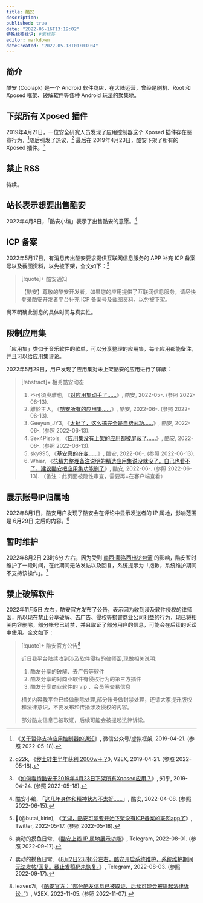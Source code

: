 ```yaml
---
title: 酷安
description:
published: true
date: "2022-06-16T13:19:02"
特殊标签标记: #无标签
editor: markdown
dateCreated: "2022-05-18T01:03:04"
---
```


## 简介

酷安 (Coolapk) 是一个 Android 软件商店，在大陆运营，曾经是刷机、Root 和 Xposed 框架、破解软件等各种 Android 玩法的聚集地。

## 下架所有 Xposed 插件

2019年4月21日，一位安全研究人员发现了应用控制器这个 Xposed 插件存在恶意行为，[^VLtf0]随后引发了热议，[^557351]
最后在 2019年4月23日，酷安下架了所有的 Xposed 插件。[^14427]

[^VLtf0]: 《[关于暂停支持应用控制器的通知](http://archiveiya74codqgiixo33q62qlrqtkgmcitqx5u2oeqnmn5bpcbiyd.onion/dN6TJ "https://mp.weixin.qq.com/s/RHNXuu60b4mb_tVLtf0GXQ")》, 微信公众号/虚拟框架, 2019-04-21. (参照 2022-05-18).

[^557351]: g22k, 《[秽土转生半年获利 2000w＋？](https://web.archive.org/web/20220517173145/https://www.v2ex.com/t/557351)》, V2EX, 2019-04-21. (参照 2022-05-18).

[^14427]: 《[如何看待酷安于2019年4月23日下架所有Xposed应用？](https://web.archive.org/web/20220517173321/https://www.zhihu.com/question/321442749)》, 知乎, 2019-04-24. (参照 2022-05-18).

## 禁止 RSS

待续。

## 站长表示想要出售酷安

2022年4月8日，「酷安小编」表示了出售酷安的意愿。[^34919831]

[^34919831]: 酷安小编, 「[这几年身体和精神状态不太好……](https://archive.ph/Ymh6s "https://www.coolapk1s.com/feed/34919831")」, 酷安, 2022-04-08. (参照 2022-06-15).

## ICP 备案

2022年5月17日，有消息传出酷安要求提供互联网信息服务的 APP 补充 ICP 备案号以及截图资料，以免被下架，全文如下：[^51719]

[^51719]: 🦒(@butai_kirin), 《[芜湖，酷安可能要开始下架没有ICP备案的联网app了](https://web.archive.org/web/20220517165143/https://twitter.com/butai_kirin/status/1526491408517197826)》, Twitter, 2022-05-17. (参照 2022-05-18).

> [!quote]+ 酷安通知
>
> 【酷安】尊敬的酷安开发者，如果您的应用提供了互联网信息服务，请尽快登录酷安开发者平台补充 ICP 备案号及截图资料，以免被下架。

尚不明确此消息的具体时间与真实性。

## 限制应用集

「应用集」类似于音乐软件的歌单，可以分享整理的应用集，每个应用都能备注，并且可以给应用集评论。

2022年5月29日，用户发现了应用集对未上架酷安的应用进行了屏蔽：

> [!abstract]+ 相关酷安动态
>
> 1.  不可須臾離也, 《[对应用集动手了……](https://archive.ph/Gltra "https://www.coolapk1s.com/feed/36264490")》, 酷安, 2022-05-. (参照 2022-06-13).
> 2.  離於主人, 《[酷安所有的应用集……](https://archive.ph/737RU "https://www.coolapk1s.com/feed/36359626")》, 酷安, 2022-06-. (参照 2022-06-13).
> 3.  Geeyun_JY3, 《[太扯了，这么搞完全是自费武功……](https://archive.ph/61sRd "https://www.coolapk1s.com/feed/36338999")》, 酷安, 2022-06-. (参照 2022-06-13).
> 4.  Sex4Pistols, 《[应用集没有上架的应用都被屏蔽了……](https://archive.ph/86MSB "https://www.coolapk1s.com/feed/36348746")》, 酷安, 2022-06-. (参照 2022-06-13).
> 5.  sky995, 《[基安真的在变……](https://archive.ph/LyMuD "https://www.coolapk1s.com/feed/36654574")》, 酷安, 2022-06-. (参照 2022-06-13).
> 6.  Whiar, 《[花精力整理备注说明的精选应用集说没就没了，自己也看不了，建议酷安把应用集功能删了](https://www.coolapk.com/feed/36285885)》, 酷安, 2022-06-. (参照 2022-06-13). （备注：此页面被隐性审查，需要再=在客户端查看）

## 展示账号IP归属地

2022年8月1日，酷安用户发现了酷安会在评论中显示发送者的 IP 属地，影响范围是 6月29日 之后的内容。[^2686]

[^2686]: 卖动的摸鱼日常, 《[酷安上线 IP 属地展示功能](https://web.archive.org/web/20220917070457/https://t.me/s/MaiTungTM_Notes/2686)》, Telegram, 2022-08-01. (参照 2022-09-17).

## 暂时维护

2022年8月2日 23时6分 左右，因为受到 [南西·裴洛西出访台湾][] 的影响，酷安暂时维护了一段时间，在此期间无法发帖以及回复，系统提示为「抱歉，系统维护期间不支持该操作」。[^2716]

[南西·裴洛西出访台湾]: https://zh.wikipedia.org/wiki/2022年南西·裴洛西訪問台灣

[^2716]: 卖动的摸鱼日常, 《[8月2日23时6分左右，酷安开启系统维护，系统维护期间无法发帖/回复。截止发稿仍未恢复。](https://web.archive.org/web/20220917072630/https://t.me/s/MaiTungTM_Notes/2716)》, Telegram, 2022-08-03. (参照 2022-09-17).

## 禁止破解软件

2022年11月5日 左右，酷安官方发布了公告，表示因为收到涉及软件侵权的律师函，所以现在禁止分享破解、去广告、侵权等损害商业公司利益的行为，现已将相关内容删除，部分帐号已封禁，并且取证了部分用户的信息，可能会在后续的诉讼中使用。全文如下：

> [!quote]+ 酷安官方公告[^892874]
>
> 近日我平台陆续收到涉及软件侵权的律师函,现做相关说明:
>
> 1.  酷友分享的破解、去广告等软件
> 2.  酷友分享的对商业软件有侵权行为的第三方插件
> 3.  酷友分享商业软件的 vip 、会员等交易信息
>
> 相关内容我平台已经做删除处理,部分账号做封禁处理，还请大家提升版权和法律意识，不要发布和传播涉及侵权的内容。
>
> 部分酷友信息已被取证，后续可能会被提起法律诉讼。

[^892874]: leaves7i, 《[酷安官方：“部分酷友信息已被取证，后续可能会被提起法律诉讼。”](https://web.archive.org/web/20221107150027/https://v2ex.com/t/892874)》, V2EX, 2022-11-05. (参照 2022-11-07).
